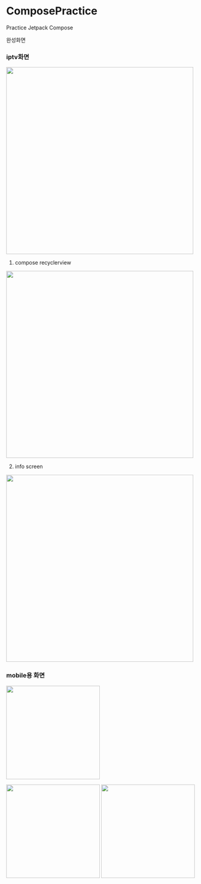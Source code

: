 # ComposePractice
Practice Jetpack Compose

완성화면 

### iptv화면

<img width="500" src="https://user-images.githubusercontent.com/52556870/220002170-27a85d07-b949-4e4b-bc6c-aa52ff4a198a.mp4">

1. compose recyclerview

<img width="500" src="https://user-images.githubusercontent.com/52556870/220002151-a9ee3cec-0451-45c0-9bb1-f2b37cdee61e.png">

2. info screen

<img width="500" src="https://user-images.githubusercontent.com/52556870/220002163-a12bc01b-6c39-4f51-a117-c51e6d952f4a.png">

### mobile용 화면
<img src = "https://user-images.githubusercontent.com/52556870/220245709-02a6a8c6-875f-45ac-9ecf-0e3538ea8bdb.mp4" width="250">

<p float="left">
<img src = "https://user-images.githubusercontent.com/52556870/220245199-0a3a94cd-5214-4422-8cf0-9da30e2819c3.png" width="250">
<img src = "https://user-images.githubusercontent.com/52556870/220245211-f3c110c0-1301-4bc2-9560-d186b98b79ea.png" width="250">
</p>
